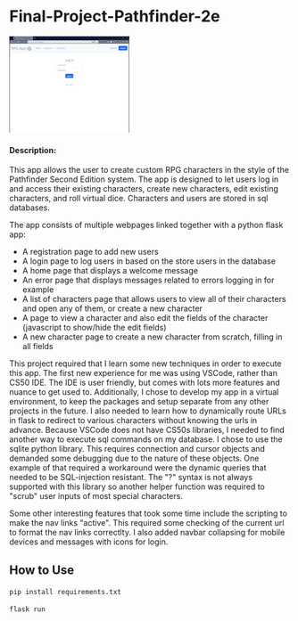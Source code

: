 # Final-Project-Pathfinder-2e

![RPG App Demonstration](/RPG_App_Demo.gif)

#### Description:
This app allows the user to create custom RPG characters in the style of the Pathfinder Second Edition system. The app is designed to let users log in and access their existing characters, create new characters, edit existing characters, and roll virtual dice. Characters and users are stored in sql databases. 

The app consists of multiple webpages linked together with a python flask app:
* A registration page to add new users
* A login page to log users in based on the store users in the database
* A home page that displays a welcome message
* An error page that displays messages related to errors logging in for example
* A list of characters page that allows users to view all of their characters and open any of them, or create a new character
* A page to view a character and also edit the fields of the character (javascript to show/hide the edit fields)
* A new character page to create a new character from scratch, filling in all fields

This project required that I learn some new techniques in order to execute this app. The first new experience for me was using VSCode, rather than CS50 IDE. The IDE is user friendly, but comes with lots more features and nuance to get used to. Additionally, I chose to develop my app in a virtual environment, to keep the packages and setup separate from any other projects in the future. I also needed to learn how to dynamically route URLs in flask to redirect to various characters without knowing the urls in advance. Because VSCode does not have CS50s libraries, I needed to find another way to execute sql commands on my database. I chose to use the sqlite python library. This requires connection and cursor objects and demanded some debugging due to the nature of these objects. One example of that required a workaround were the dynamic queries that needed to be SQL-injection resistant. The "?" syntax is not always supported with this library so another helper function was required to "scrub" user inputs of most special characters. 
  
Some other interesting features that took some time include the scripting to make the nav links "active". This required some checking of the current url to format the nav links correctlty. I also added navbar collapsing for mobile devices and messages with icons for login.

## How to Use

`pip install requirements.txt`

`flask run`

